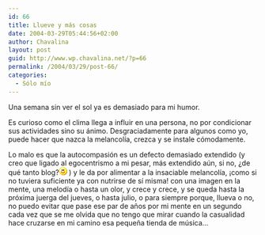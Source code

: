 ```yaml
---
id: 66
title: Llueve y más cosas
date: 2004-03-29T05:44:56+02:00
author: Chavalina
layout: post
guid: http://www.wp.chavalina.net/?p=66
permalink: /2004/03/29/post-66/
categories:
  - Sólo mío
---
```

Una semana sin ver el sol ya es demasiado para mi humor.

Es curioso como el clima llega a influir en una persona, no por condicionar sus actividades sino su ánimo. Desgraciadamente para algunos como yo, puede hacer que nazca la melancol&iacute;a, crezca y se instale c&oacute;modamente.

Lo malo es que la autocompasi&oacute;n es un defecto demasiado extendido (y creo que ligado al egocentrismo a mi pesar, más extendido a&uacute;n, si no, &iquest;de qué tanto blog?![emo](/imagenes/emoticonos/sonrisa.gif) ) y le da por alimentar a la insaciable melancol&iacute;a, &iexcl;como si no tuviera suficiente ya con nutrirse de s&iacute; misma! con una imagen en la mente, una melod&iacute;a o hasta un olor, y crece y crece, y se queda hasta la pr&oacute;xima juerga del jueves, o hasta julio, o para siempre porque, llueva o no, no puedo evitar que pase ese par de a&ntilde;os por mi mente en un segundo cada vez que se me olvida que no tengo que mirar cuando la casualidad hace cruzarse en mi camino esa peque&ntilde;a tienda de m&uacute;sica…